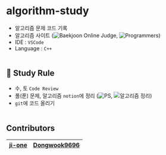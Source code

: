 # algorithm-study
- 알고리즘 문제 코드 기록
- 알고리즘 사이트 (![Baekjoon Online Judge](acmicpc.net), ![Programmers](programmers.co.kr/learn/challenges?tab=all_challenges))
- IDE : `VSCode`
- Language : `C++`
<br></br>
## 📣 Study Rule
- 수, 토 `Code Review`
- 풀(푼) 문제, 알고리즘 `notion`에 정리 (![PS](www.notion.so/610c83ca387f493a8e95b899be0f3a17?v=55bec5a857564512844b22dd2e119095), ![알고리즘 정리](www.notion.so/a45aa058ccbd4aedbc0f7c48a37aac3b))
- `git`에 코드 올리기
<br></br>
## Contributors
| [ji-one](https://github.com/ji-one)     | [Dongwook9696](https://github.com/Dongwook9696) |
| ----------------------------------------------- | ----------------------------------------- |
